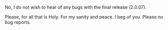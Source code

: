 No, I do not wish to hear of any bugs with the final release (2.0.07).

Please, for all that is Holy. For my sanity and peace. I beg of you. Please no bug reports.


